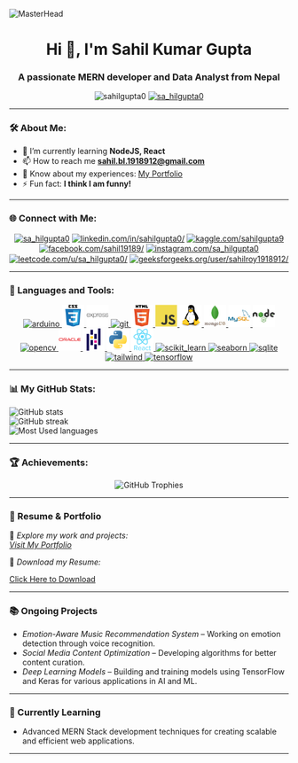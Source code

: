 ![MasterHead](https://user-images.githubusercontent.com/74038190/225813708-98b745f2-7d22-48cf-9150-083f1b00d6c9.gif)

<h1 align="center">Hi 👋, I'm Sahil Kumar Gupta</h1>
<h3 align="center">A passionate MERN developer and Data Analyst from Nepal</h3>

<p align="center">
  <img src="https://komarev.com/ghpvc/?username=sahilgupta0&label=Profile%20views&color=0e75b6&style=flat" alt="sahilgupta0" /> 
  <a href="https://twitter.com/sa_hilgupta0" target="blank"><img src="https://img.shields.io/twitter/follow/sa_hilgupta0?logo=twitter&style=for-the-badge" alt="sa_hilgupta0" /></a>
</p>

---

### 🛠️ About Me:
- 🌱 I’m currently learning **NodeJS, React**  
- 📫 How to reach me **sahil.bl.1918912@gmail.com**  
- 📄 Know about my experiences: [My Portfolio](https://sahilgupta.com.np/)  
- ⚡ Fun fact: **I think I am funny!**  

---

### 🌐 Connect with Me:
<p align="center">
  <a href="https://twitter.com/sa_hilgupta0" target="blank"><img align="center" src="https://raw.githubusercontent.com/rahuldkjain/github-profile-readme-generator/master/src/images/icons/Social/twitter.svg" alt="sa_hilgupta0" height="30" width="40" /></a>
<a href="https://linkedin.com/in/sahilgupta0/" target="blank"><img align="center" src="https://raw.githubusercontent.com/rahuldkjain/github-profile-readme-generator/master/src/images/icons/Social/linked-in-alt.svg" alt="linkedin.com/in/sahilgupta0/" height="30" width="40" /></a>
<a href="https:/kaggle.com/sahilgupta9" target="blank"><img align="center" src="https://raw.githubusercontent.com/rahuldkjain/github-profile-readme-generator/master/src/images/icons/Social/kaggle.svg" alt="kaggle.com/sahilgupta9" height="30" width="40" /></a>
<a href="https://facebook.com/sahil19189/" target="blank"><img align="center" src="https://raw.githubusercontent.com/rahuldkjain/github-profile-readme-generator/master/src/images/icons/Social/facebook.svg" alt="facebook.com/sahil19189/" height="30" width="40" /></a>
<a href="https://instagram.com/sa_hilgupta0" target="blank"><img align="center" src="https://raw.githubusercontent.com/rahuldkjain/github-profile-readme-generator/master/src/images/icons/Social/instagram.svg" alt="instagram.com/sa_hilgupta0" height="30" width="40" /></a>
<a href="https://www.leetcode.com/u/sa_hilgupta0/" target="blank"><img align="center" src="https://raw.githubusercontent.com/rahuldkjain/github-profile-readme-generator/master/src/images/icons/Social/leet-code.svg" alt="leetcode.com/u/sa_hilgupta0/" height="30" width="40" /></a>
<a href="https://geeksforgeeks.org/user/sahilroy1918912/" target="blank"><img align="center" src="https://raw.githubusercontent.com/rahuldkjain/github-profile-readme-generator/master/src/images/icons/Social/geeks-for-geeks.svg" alt="geeksforgeeks.org/user/sahilroy1918912/" height="30" width="40" /></a>
</p>

---

### 🚀 Languages and Tools:
<p align="center">
  <a href="https://www.arduino.cc/" target="_blank" rel="noreferrer"> <img src="https://cdn.worldvectorlogo.com/logos/arduino-1.svg" alt="arduino" width="40" height="40"/> </a> <a href="https://www.w3schools.com/css/" target="_blank" rel="noreferrer"> <img src="https://raw.githubusercontent.com/devicons/devicon/master/icons/css3/css3-original-wordmark.svg" alt="css3" width="40" height="40"/> </a> <a href="https://expressjs.com" target="_blank" rel="noreferrer"> <img src="https://raw.githubusercontent.com/devicons/devicon/master/icons/express/express-original-wordmark.svg" alt="express" width="40" height="40"/> </a> <a href="https://git-scm.com/" target="_blank" rel="noreferrer"> <img src="https://www.vectorlogo.zone/logos/git-scm/git-scm-icon.svg" alt="git" width="40" height="40"/> </a> <a href="https://www.w3.org/html/" target="_blank" rel="noreferrer"> <img src="https://raw.githubusercontent.com/devicons/devicon/master/icons/html5/html5-original-wordmark.svg" alt="html5" width="40" height="40"/> </a> <a href="https://developer.mozilla.org/en-US/docs/Web/JavaScript" target="_blank" rel="noreferrer"> <img src="https://raw.githubusercontent.com/devicons/devicon/master/icons/javascript/javascript-original.svg" alt="javascript" width="40" height="40"/> </a> <a href="https://www.linux.org/" target="_blank" rel="noreferrer"> <img src="https://raw.githubusercontent.com/devicons/devicon/master/icons/linux/linux-original.svg" alt="linux" width="40" height="40"/> </a> <a href="https://www.mongodb.com/" target="_blank" rel="noreferrer"> <img src="https://raw.githubusercontent.com/devicons/devicon/master/icons/mongodb/mongodb-original-wordmark.svg" alt="mongodb" width="40" height="40"/> </a> <a href="https://www.mysql.com/" target="_blank" rel="noreferrer"> <img src="https://raw.githubusercontent.com/devicons/devicon/master/icons/mysql/mysql-original-wordmark.svg" alt="mysql" width="40" height="40"/> </a> <a href="https://nodejs.org" target="_blank" rel="noreferrer"> <img src="https://raw.githubusercontent.com/devicons/devicon/master/icons/nodejs/nodejs-original-wordmark.svg" alt="nodejs" width="40" height="40"/> </a> <a href="https://opencv.org/" target="_blank" rel="noreferrer"> <img src="https://www.vectorlogo.zone/logos/opencv/opencv-icon.svg" alt="opencv" width="40" height="40"/> </a> <a href="https://www.oracle.com/" target="_blank" rel="noreferrer"> <img src="https://raw.githubusercontent.com/devicons/devicon/master/icons/oracle/oracle-original.svg" alt="oracle" width="40" height="40"/> </a> <a href="https://pandas.pydata.org/" target="_blank" rel="noreferrer"> <img src="https://raw.githubusercontent.com/devicons/devicon/2ae2a900d2f041da66e950e4d48052658d850630/icons/pandas/pandas-original.svg" alt="pandas" width="40" height="40"/> </a> <a href="https://www.python.org" target="_blank" rel="noreferrer"> <img src="https://raw.githubusercontent.com/devicons/devicon/master/icons/python/python-original.svg" alt="python" width="40" height="40"/> </a> <a href="https://reactjs.org/" target="_blank" rel="noreferrer"> <img src="https://raw.githubusercontent.com/devicons/devicon/master/icons/react/react-original-wordmark.svg" alt="react" width="40" height="40"/> </a> <a href="https://scikit-learn.org/" target="_blank" rel="noreferrer"> <img src="https://upload.wikimedia.org/wikipedia/commons/0/05/Scikit_learn_logo_small.svg" alt="scikit_learn" width="40" height="40"/> </a> <a href="https://seaborn.pydata.org/" target="_blank" rel="noreferrer"> <img src="https://seaborn.pydata.org/_images/logo-mark-lightbg.svg" alt="seaborn" width="40" height="40"/> </a> <a href="https://www.sqlite.org/" target="_blank" rel="noreferrer"> <img src="https://www.vectorlogo.zone/logos/sqlite/sqlite-icon.svg" alt="sqlite" width="40" height="40"/> </a> <a href="https://tailwindcss.com/" target="_blank" rel="noreferrer"> <img src="https://www.vectorlogo.zone/logos/tailwindcss/tailwindcss-icon.svg" alt="tailwind" width="40" height="40"/> </a> <a href="https://www.tensorflow.org" target="_blank" rel="noreferrer"> <img src="https://www.vectorlogo.zone/logos/tensorflow/tensorflow-icon.svg" alt="tensorflow" width="40" height="40"/> </a> 
</p>

---

### 📊 My GitHub Stats:


![GitHub stats](https://github-readme-stats.vercel.app/api?username=sahilgupta0&theme=blue-green&hide_border=false&include_all_commits=true&count_private=true)<br/>
![GitHub streak](https://github-readme-streak-stats.herokuapp.com/?user=sahilgupta0&theme=blue-green&hide_border=false)<br/>
![Most Used languages](https://github-readme-stats.vercel.app/api/top-langs/?username=sahilgupta0&theme=blue-green&hide_border=false&include_all_commits=true&count_private=true&layout=compact)

---

### 🏆 Achievements:
<p align="center">
  <img src="https://github-profile-trophy.vercel.app/?username=sahilgupta0&theme=radical&margin-w=15" alt="GitHub Trophies" />
</p>

---

### 💼 Resume & Portfolio

🚀 *Explore my work and projects:*  
[*Visit My Portfolio*](https://sahilgupta.com.np/)  

📄 *Download my Resume:*  

<a href="https://raw.githubusercontent.com/sahilgupta0/resume/main/Sahil's_resume.pdf" download="Sahil_Gupta_Resume.pdf">
    Click Here to Download
</a>




---

### 📚 Ongoing Projects

- *Emotion-Aware Music Recommendation System* – Working on emotion detection through voice recognition.
- *Social Media Content Optimization* – Developing algorithms for better content curation.
- *Deep Learning Models* – Building and training models using TensorFlow and Keras for various applications in AI and ML.

---

### 📍 Currently Learning

- Advanced MERN Stack development techniques for creating scalable and efficient web applications.

---

